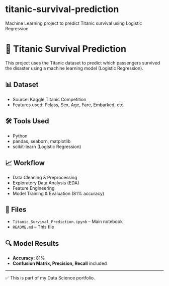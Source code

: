# titanic-survival-prediction
Machine Learning project to predict Titanic survival using Logistic Regression
# 🚢 Titanic Survival Prediction

This project uses the Titanic dataset to predict which passengers survived the disaster using a machine learning model (Logistic Regression).

## 📊 Dataset
- Source: Kaggle Titanic Competition
- Features used: Pclass, Sex, Age, Fare, Embarked, etc.

## 🛠️ Tools Used
- Python
- pandas, seaborn, matplotlib
- scikit-learn (Logistic Regression)

## 📈 Workflow
- Data Cleaning & Preprocessing
- Exploratory Data Analysis (EDA)
- Feature Engineering
- Model Training & Evaluation (81% accuracy)

## 📁 Files
- `Titanic_Survival_Prediction.ipynb` – Main notebook
- `README.md` – This file

## 🔍 Model Results
- **Accuracy:** 81%
- **Confusion Matrix, Precision, Recall** included

---

✅ This is part of my Data Science portfolio.
